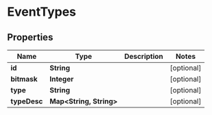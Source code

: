 
# EventTypes

## Properties
Name | Type | Description | Notes
------------ | ------------- | ------------- | -------------
**id** | **String** |  |  [optional]
**bitmask** | **Integer** |  |  [optional]
**type** | **String** |  |  [optional]
**typeDesc** | **Map&lt;String, String&gt;** |  |  [optional]



